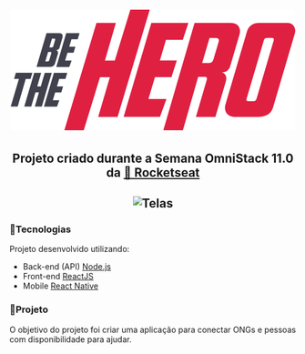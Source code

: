 <h1 align="center">
    <img src='https://github.com/alan-ar/be-the-hero/blob/master/frontend/src/assets/logo.svg' alt='Be The Hero' />
  </h1>

  <h2 align="center">
    Projeto criado durante a Semana OmniStack 11.0 da <a href='https://rocketseat.com.br/'>🚀 Rocketseat</a>
  </h2>

  <h2 align="center">
    <img src='https://github.com/fariasmateuss/BeTheHero/raw/master/.github/bethehero.png' alt='Telas' />
  </h2>

  <h3>
    📌Tecnologias
  </h3>
  <p>Projeto desenvolvido utilizando:</p>
  <ul>
    <li>Back-end (API) <a href='https://nodejs.org/en/'>Node.js</a></li>
    <li>Front-end <a href='https://reactjs.org'>ReactJS</a></li>
    <li>Mobile <a href='https://facebook.github.io/react-native/'>React Native</a></li>
  </ul>

  <h3>
    📌Projeto
  </h3>
  <p>O objetivo do projeto foi criar uma aplicação para conectar ONGs e pessoas com disponibilidade para ajudar.</p>
